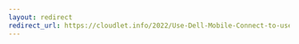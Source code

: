 ```yaml
---
layout: redirect
redirect_url: https://cloudlet.info/2022/Use-Dell-Mobile-Connect-to-use-mobile-phone-on-PC
---
```

